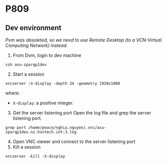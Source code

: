 # P809
## Dev environment
*Pvm was obsoleted, so we need to use Remote Desktop (to a VCN-Virtual Computing Network) instead.*
1. From Dvm, login to dev machine 
```shell
ssh asu-sparqp1dev
```
2. Start a session
```shell
vncserver :X-display -depth 24 -geometry 1920x1080
```
where:
- `X-display`: a positive integer.
3. Get the server listening port
Open the log file and grep the server listening port.
```shell
grep port /home/peace/nghia.nguyen/.vnc/asu-sparqp1dev.nz.hsntech.int:3.log
```
4. Open VNC viewer and connect to the server listening port
5. Kill a session
```shell
vncserver -kill :X-display
```
